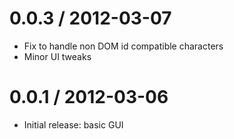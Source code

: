 0.0.3 / 2012-03-07
==================

* Fix to handle non DOM id compatible characters
* Minor UI tweaks

0.0.1 / 2012-03-06
==================

* Initial release: basic GUI
